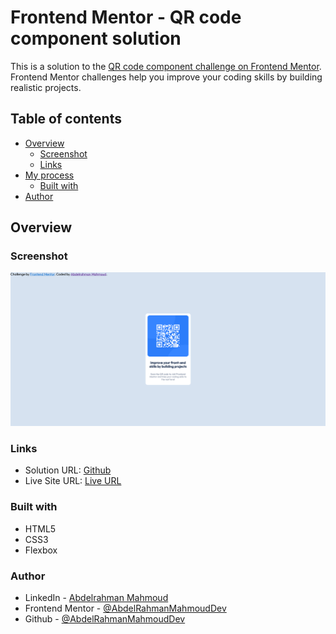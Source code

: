 # Frontend Mentor - QR code component solution

This is a solution to the [QR code component challenge on Frontend Mentor](https://www.frontendmentor.io/challenges/qr-code-component-iux_sIO_H). Frontend Mentor challenges help you improve your coding skills by building realistic projects. 

## Table of contents

- [Overview](#overview)
  - [Screenshot](#screenshot)
  - [Links](#links)
- [My process](#my-process)
  - [Built with](#built-with)
- [Author](#author)

## Overview

### Screenshot

![](./Screenshot%202023-10-09%20at%2014-16-39%20Frontend%20Mentor%20QR%20code%20component.png)

### Links

- Solution URL: [Github](https://github.com/AbdelRahmanMahmoudDev/Frontend-Mentor-QR-Code)
- Live Site URL: [Live URL](https://abdelrahmanmahmouddev.github.io/Frontend-Mentor-QR-Code/)

### Built with

- HTML5
- CSS3
- Flexbox

### Author
- LinkedIn - [Abdelrahman Mahmoud](https://www.linkedin.com/in/abdelrahman-mahmoud-535831197/)
- Frontend Mentor - [@AbdelRahmanMahmoudDev](https://www.frontendmentor.io/profile/AbdelRahmanMahmoudDev)
- Github - [@AbdelRahmanMahmoudDev](https://github.com/AbdelRahmanMahmoudDev)
